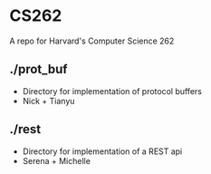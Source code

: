 # CS262
A repo for Harvard's Computer Science 262

## ./prot_buf
- Directory for implementation of protocol buffers
- Nick + Tianyu

## ./rest
- Directory for implementation of a REST api
- Serena + Michelle
